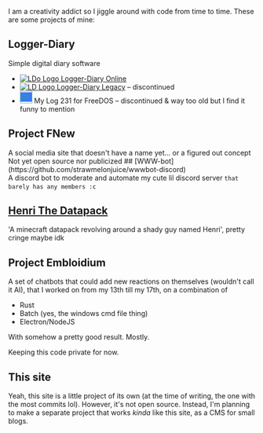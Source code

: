
I am a creativity addict so I jiggle around with code from time to time. These are some projects of mine:

## Logger-Diary
<div class="derivi-twivi">
Simple digital diary software
</div>

- [<img src="https://logger-diary.strawmelonjuice.com/img/logo/logo_512px.png" height="25px" alt="LDo Logo"> Logger-Diary Online](https://logger-diary.strawmelonjuice.com/)
- [<img src="https://raw.githubusercontent.com/strawmelonjuice/logger-diary.legacy/desktop-beta/logger/icons/logo.png" height="25px" alt="LD Logo"> Logger-Diary Legacy](https://github.com/strawmelonjuice/logger-diary.legacy) – discontinued
- <img src="/assets/img/2015logo.png" height="25px" alt="mylog231 logo"> My Log 231 for FreeDOS – discontinued & way too old but I find it funny to mention

## Project FNew
<div class="derivi-twivi">
A social media site that doesn't have a name yet... or a figured out concept
</div>
Not yet open source nor publicized
## [WWW-bot](https://github.com/strawmelonjuice/wwwbot-discord)
<div class="derivi-twivi">
    A discord bot to moderate and automate my cute lil discord server <code>that barely has any members :c</code>
</div>


## [Henri The Datapack](https://github.com/strawmelonjuice/Henri_The_Datapack)

<div class="derivi-twivi">
'A minecraft datapack revolving around a shady guy named Henri', pretty cringe maybe idk
</div>

## Project Embloidium

<div class="derivi-twivi">
A set of chatbots that could add new reactions on themselves (wouldn't call it AI), that I worked on from my 13th till my 17th, on a combination of
<ul>
<li>Rust</li>
<li>Batch (yes, the windows cmd file thing)</li>
<li>Electron/NodeJS</li>
</ul>
With somehow a pretty good result. Mostly.
</div>

Keeping this code private for now.


## This site

<div class="derivi-twivi">
Yeah, this site is a little project of its own (at the time of writing, the one with the most commits lol).
However, it's not open source. Instead, I'm planning to make a separate project that works <i>kinda</i> like this site, as a CMS for small blogs.
</div>